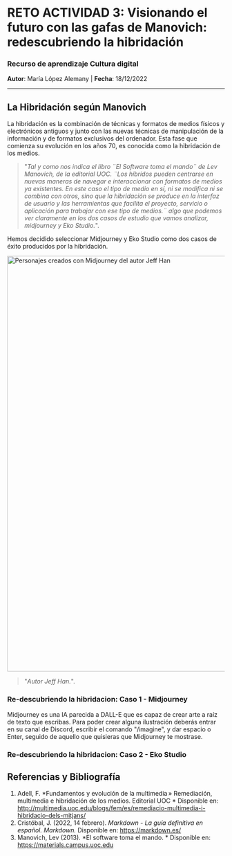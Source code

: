 # RETO ACTIVIDAD 3: Visionando el futuro con las gafas de Manovich: redescubriendo la hibridación 
### Recurso de aprendizaje Cultura digital
**Autor**: María López Alemany | **Fecha**: 18/12/2022

---

## La Hibridación según Manovich
La hibridación es la combinación de técnicas y formatos de medios físicos y electrónicos antiguos y junto con las nuevas técnicas de manipulación de la información y de formatos exclusivos del ordenador. Esta fase que comienza su evolución en los años 70, es conocida como la hibridación de los medios. 

> "*Tal y como nos indica el libro ¨El Software toma el mando¨ de Lev Manovich, de la editorial UOC. ¨Los híbridos pueden centrarse en nuevas maneras de navegar e interaccionar con formatos de medios ya existentes. En este caso el tipo de medio en sí, ni se modifica ni se combina con otros, sino que la hibridación se produce en la interfaz de usuario y las herramientas que facilita el proyecto, servicio o aplicación para trabajar con ese tipo de medios.¨ algo que podemos ver claramente en los dos casos de estudio que vamos analizar, midjourney y Eko Studio.*". 

Hemos decidido seleccionar Midjourney y Eko Studio como dos casos de éxito producidos por la hibridación. 

<img src="https://mir-s3-cdn-cf.behance.net/project_modules/max_1200/7e5fe2146989475.62ba980106f36.png" alt="Personajes creados con Midjourney del autor Jeff Han" width="960">
                                                                            
> "*Autor Jeff Han.*".                                                                                                                                  
                                                                                                                                          
 
 
 
                                                                                                                                          
### Re-descubriendo la hibridacion: Caso 1 - Midjourney
Midjourney es una IA parecida a DALL-E que es capaz de crear arte a raíz de texto que escribas. Para poder crear alguna ilustración deberás entrar en su canal de Discord, escribir el comando "/imagine", y dar espacio o Enter, seguido de aquello que quisieras que Midjourney te mostrase. 



### Re-descubriendo la hibridacion: Caso 2 - Eko Studio





















## Referencias y Bibliografía
01. Adell, F. *Fundamentos y evolución de la multimedia » Remediación, multimedia e hibridación de los medios. Editorial UOC * Disponible en: http://multimedia.uoc.edu/blogs/fem/es/remediacio-multimedia-i-hibridacio-dels-mitjans/
02. Cristóbal, J. (2022, 14 febrero). *Markdown - La guía definitiva en español. Markdown.* Disponible en: https://markdown.es/
03. Manovich, Lev (2013). *El software toma el mando. * Disponible en: https://materials.campus.uoc.edu
